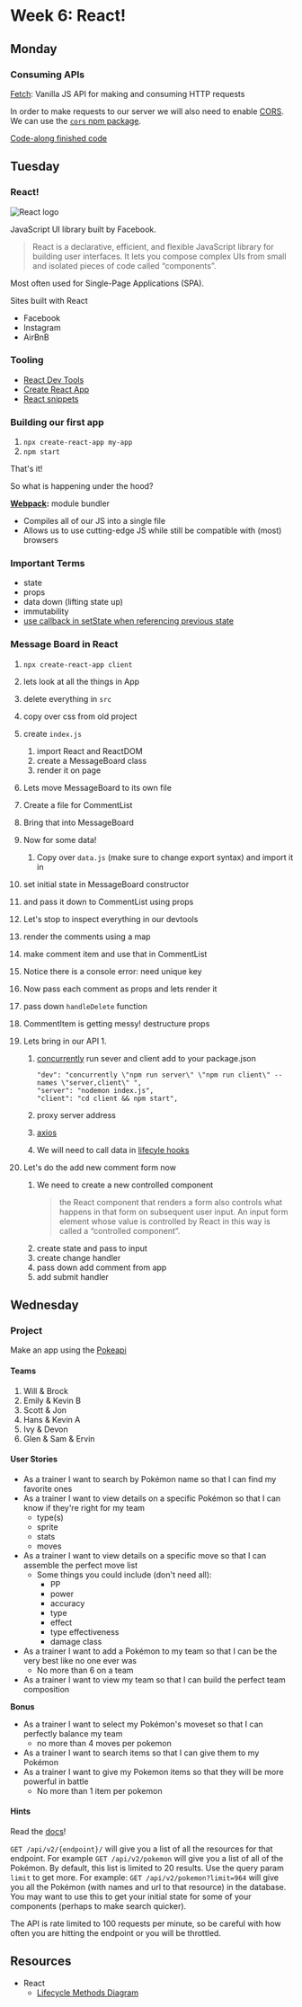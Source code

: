 # Week 6: React!

## Monday

### Consuming APIs

[Fetch](https://developer.mozilla.org/en-US/docs/Web/API/Fetch_API): Vanilla JS API for making and consuming HTTP requests

In order to make requests to our server we will also need to enable [CORS](https://developer.mozilla.org/en-US/docs/Web/HTTP/CORS). We can use the [`cors` npm package](https://www.npmjs.com/package/cors).

[Code-along finished code](https://github.com/talent-path-la/message-board/tree/fetch)

## Tuesday

### React!

![React logo](https://upload.wikimedia.org/wikipedia/commons/thumb/a/a7/React-icon.svg/2000px-React-icon.svg.png)

JavaScript UI library built by Facebook.

> React is a declarative, efficient, and flexible JavaScript library for building user interfaces. It lets you compose complex UIs from small and isolated pieces of code called “components”.

Most often used for Single-Page Applications (SPA).

Sites built with React

- Facebook
- Instagram
- AirBnB

### Tooling

- [React Dev Tools](https://chrome.google.com/webstore/detail/react-developer-tools/fmkadmapgofadopljbjfkapdkoienihi?hl=en)
- [Create React App](https://facebook.github.io/create-react-app/)
- [React snippets](https://marketplace.visualstudio.com/items?itemName=dsznajder.es7-react-js-snippets)

### Building our first app

1. `npx create-react-app my-app`
2. `npm start`

That's it!

So what is happening under the hood?

**[Webpack](https://webpack.js.org/):** module bundler

- Compiles all of our JS into a single file
- Allows us to use cutting-edge JS while still be compatible with (most) browsers

### Important Terms

- state
- props
- data down (lifting state up)
- immutability
- [use callback in setState when referencing previous state](https://github.com/yannickcr/eslint-plugin-react/blob/master/docs/rules/no-access-state-in-setstate.md)

### Message Board in React

1. `npx create-react-app client`
2. lets look at all the things in App
3. delete everything in `src`
4. copy over css from old project
5. create `index.js`
   1. import React and ReactDOM
   2. create a MessageBoard class
   3. render it on page
6. Lets move MessageBoard to its own file
7. Create a file for CommentList
8. Bring that into MessageBoard
9. Now for some data!
   1. Copy over `data.js` (make sure to change export syntax) and import it in
10. set initial state in MessageBoard constructor
11. and pass it down to CommentList using props
12. Let's stop to inspect everything in our devtools
13. render the comments using a map
14. make comment item and use that in CommentList
15. Notice there is a console error: need unique key
16. Now pass each comment as props and lets render it
17. pass down `handleDelete` function
18. CommentItem is getting messy! destructure props
19. Lets bring in our API 1.

    1. [concurrently](https://www.npmjs.com/package/concurrently) run sever and client
       add to your package.json

       ```
       "dev": "concurrently \"npm run server\" \"npm run client\" --names \"server,client\" ",
       "server": "nodemon index.js",
       "client": "cd client && npm start",
       ```

    1. proxy server address
    1. [axios](https://www.npmjs.com/package/axios)
    1. We will need to call data in [lifecyle hooks](https://reactjs.org/docs/react-component.html#the-component-lifecycle)

20. Let's do the add new comment form now
    1. We need to create a new controlled component
       > the React component that renders a form also controls what happens in that form on subsequent user input. An input form element whose value is controlled by React in this way is called a “controlled component”.
    2. create state and pass to input
    3. create change handler
    4. pass down add comment from app
    5. add submit handler

## Wednesday

### Project

Make an app using the [Pokeapi](https://pokeapi.co/)

#### Teams

1. Will & Brock
2. Emily & Kevin B
3. Scott & Jon
4. Hans & Kevin A
5. Ivy & Devon
6. Glen & Sam & Ervin

#### User Stories

- As a trainer I want to search by Pokémon name so that I can find my favorite ones
- As a trainer I want to view details on a specific Pokémon so that I can know if they're right for my team
  - type(s)
  - sprite
  - stats
  - moves
- As a trainer I want to view details on a specific move so that I can assemble the perfect move list
  - Some things you could include (don't need all):
    - PP
    - power
    - accuracy
    - type
    - effect
    - type effectiveness
    - damage class
- As a trainer I want to add a Pokémon to my team so that I can be the very best like no one ever was
  - No more than 6 on a team
- As a trainer I want to view my team so that I can build the perfect team composition

**Bonus**

- As a trainer I want to select my Pokémon's moveset so that I can perfectly balance my team
  - no more than 4 moves per pokemon
- As a trainer I want to search items so that I can give them to my Pokémon
- As a trainer I want to give my Pokemon items so that they will be more powerful in battle
  - No more than 1 item per pokemon

#### Hints

Read the [docs](https://pokeapi.co/docs/v2.html)!

`GET /api/v2/{endpoint}/` will give you a list of all the resources for that endpoint. For example `GET /api/v2/pokemon` will give you a list of all of the Pokémon. By default, this list is limited to 20 results. Use the query param `limit` to get more. For example: `GET /api/v2/pokemon?limit=964` will give you all the Pokémon (with names and url to that resource) in the database. You may want to use this to get your initial state for some of your components (perhaps to make search quicker).

The API is rate limited to 100 requests per minute, so be careful with how often you are hitting the endpoint or you will be throttled.

## Resources

- React
  - [Lifecycle Methods Diagram](http://projects.wojtekmaj.pl/react-lifecycle-methods-diagram/)
